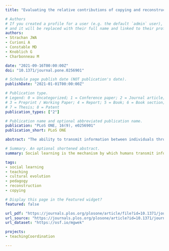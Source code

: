 ```yaml
---
title: "Evaluating the relative contributions of copying and reconstruction processes in cultural transmission episodes"

# Authors
# If you created a profile for a user (e.g. the default `admin` user), write the username (folder name) here 
# and it will be replaced with their full name and linked to their profile.
authors:
- Strachan JWA
- Curioni A
- Constable MD
- Knoblich G
- Charbonneau M

date: "2021-09-16T00:00:00Z"
doi: "10.1371/journal.pone.0256901"

# Schedule page publish date (NOT publication's date).
publishDate: "2021-01-01T00:00:00Z"

# Publication type.
# Legend: 0 = Uncategorized; 1 = Conference paper; 2 = Journal article;
# 3 = Preprint / Working Paper; 4 = Report; 5 = Book; 6 = Book section;
# 7 = Thesis; 8 = Patent
publication_types: ["2"]

# Publication name and optional abbreviated publication name.
publication: "PLoS ONE, 16(9), e0256901"
publication_short: PLoS ONE

abstract: "The ability to transmit information between individuals through social learning is a foundational component of cultural evolution. However, how this transmission occurs is still debated. On the one hand, the copying account draws parallels with biological mechanisms for genetic inheritance, arguing that learners copy what they observe and novel variations occur through random copying errors. On the other hand, the reconstruction account claims that, rather than directly copying behaviour, learners reconstruct the information that they believe to be most relevant on the basis of pragmatic inference, environmental and contextual cues. Distinguishing these two accounts empirically is difficult based on data from typical transmission chain studies because the predictions they generate frequently overlap. In this study we present a methodological approach that generates different predictions of these accounts by manipulating the task context between model and learner in a transmission episode. We then report an empirical proof-of-concept that applies this approach. The results show that, when a model introduces context-dependent embedded signals to their actions that are not intended to be transmitted, it is possible to empirically distinguish between competing predictions made by these two accounts. Our approach can therefore serve to understand the underlying cognitive mechanisms at play in cultural transmission and can make important contributions to the debate between preservative and reconstructive schools of thought."

# Summary. An optional shortened abstract.
summary: Social learning is the mechanism by which humans transmit information between individuals through public displays, and this plays a key role in the formation and stabilisation of cultural traditions. However, despite the importance of this learning for understanding cultural transmission, the psychological processes in single transmission episodes are often unclear. This means that the same behaviour may be interpreted as either high-fidelity copying or pragmatic reconstruction, which posit different predictions about the underlying processes. We present a methodological approach that can distinguish between these two processes by exploiting changes in context. This approach can not only identify learning processes at the level of single transmission episodes, but may also help to elucidate the content of socially learned mental representations. 

tags: 
- social learning
- teaching
- cultural evolution 
- pedagogy 
- reconstruction
- copying

# Display this page in the Featured widget?
featured: false

url_pdf: "https://journals.plos.org/plosone/article/file?id=10.1371/journal.pone.0256901&type=printable"
url_source: "https://journals.plos.org/plosone/article?id=10.1371/journal.pone.0256901"
url_dataset: "https://osf.io/mgwek"

projects:
- teachingCoordination

---
```



